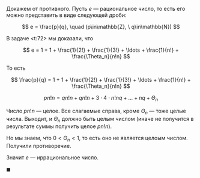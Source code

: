 Докажем от противного. Пусть $e$ — рациональное число, то есть его можно представить в виде следующей дроби:

$$ e = \frac{p}{q}, \quad (p\in\mathbb{Z}, \ q\in\mathbb{N}) $$

В задаче <t:72> мы доказали, что

$$ e = 1 + 1 + \frac{1}{2!} + \frac{1}{3!} + \ldots + \frac{1}{n!} + \frac{\Theta_n}{n!n} $$

То есть

$$ \frac{p}{q} = 1 + 1 + \frac{1}{2!} + \frac{1}{3!} + \ldots + \frac{1}{n!} + \frac{\Theta_n}{n!n} $$

$$ pn!n = qn!n + qn!n + 3\cdot 4\cdot n!nq + \ldots + nq + \Theta_n $$

Число $pn!n$ — целое. Все слагаемые справа, кроме $\Theta_n$ — тоже целые числа. Выходит, и $\Theta_n$ должно быть целым числом (иначе не получится в результате суммы получить целое $pn!n$).

Но мы знаем, что $0 < \Theta_n < 1$, то есть оно не является целоым числом. Получили противоречие.

Значит $e$ — иррациональное число.

$\blacksquare$